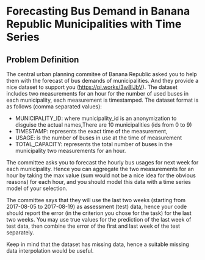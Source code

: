# Forecasting Bus Demand in Banana Republic Municipalities with Time Series

## Problem Definition

The central urban planning commitee of Banana Republic asked you to help them with the forecast of bus demands of municipalities. And they provide a nice dataset to support you (https://pi.works/3w8IJbV). 
The dataset includes two measurements for an hour for the number of used buses in each municipality, each measurement is timestamped. The dataset format is as follows (comma separated values):

- MUNICIPALITY_ID: where municipality_id is an anonymization to disguise the actual names,There are 10 municipalities (ids from 0 to 9)
- TIMESTAMP: represents the exact time of the measurement,
- USAGE: is the number of buses in use at the time of measurement
- TOTAL_CAPACITY: represents the total number of buses in the municipality two measurements for an hour.

The committee asks you to forecast the hourly bus usages for next week for each municipality. 
Hence you can aggregate the two measurements for an hour by taking the max value (sum would not be a nice idea for the obvious reasons) for each hour, and you should model this data with a time series model of your selection. 

The committee says that they will use the last two weeks (starting from 2017-08-05 to 2017-08-19) as assessment (test) data, hence your code should report the error (in the criterion you chose for the task) for the last two weeks. You may use true values for the prediction of the last week of test data, then combine the error of the first and last week of the test separately.

Keep in mind that the dataset has missing data, hence a suitable missing data interpolation would be useful.



